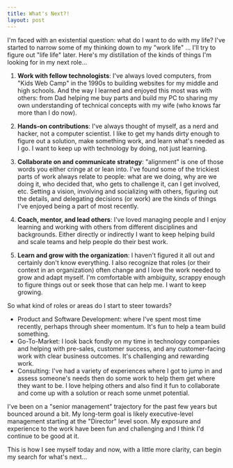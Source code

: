 ```yaml
---
title: What's Next?!
layout: post
---
```


I'm faced with an existential question: what do I want to do with my life? I've started to narrow some of my thinking down to my "work life" ... I'll try to figure out "life life" later. Here's my distillation of the kinds of things I'm looking for in my next role...

1. **Work with fellow technologists**: I've always loved computers, from "Kids Web Camp" in the 1990s to building websites for my middle and high schools. And the way I learned and enjoyed this most was with others: from Dad helping me buy parts and build my PC to sharing my own understanding of technical concepts with my wife (who knows far more than I do now).

2. **Hands-on contributions**: I've always thought of myself, as a nerd and hacker, not a computer scientist. I like to get my hands dirty enough to figure out a solution, make something work, and learn what's needed as I go. I want to keep up with technology by doing, not just learning.

3. **Collaborate on and communicate strategy**: "alignment" is one of those words you either cringe at or lean into. I've found some of the trickiest parts of work always relate to people: what are we doing, why are we doing it, who decided that, who gets to challenge it, can I get involved, etc. Setting a vision, involving and socializing with others, figuring out the details, and delegating decisions (or work) are the kinds of things I've enjoyed being a part of most recently.

4. **Coach, mentor, and lead others**: I've loved managing people and I enjoy learning and working with others from different disciplines and backgrounds. Either directly or indirectly I want to keep helping build and scale teams and help people do their best work.

5. **Learn and grow with the organization**: I haven't figured it all out and certainly don't know everything. I also recognize that roles (or their context in an organization) often change and I love the work needed to grow and adapt myself. I'm comfortable with ambiguity, scrappy enough to figure things out or seek those that can help me. I want to keep growing.


So what kind of roles or areas do I start to steer towards?

- Product and Software Development: where I've spent most time recently, perhaps through sheer momentum. It's fun to help a team build something.
- Go-To-Market: I look back fondly on my time in technology companies and helping with pre-sales, customer success, and any customer-facing work with clear business outcomes. It's challenging and rewarding work.
- Consulting: I've had a variety of experiences where I got to jump in and assess someone's needs then do some work to help them get where they want to be. I love helping others and also find it fun to collaborate and come up with a solution or reach some unmet potential.

I've been on a "senior management" trajectory for the past few years but bounced around a bit. My long-term goal is likely executive-level management starting at the "Director" level soon. My exposure and experience to the work have been fun and challenging and I think I'd continue to be good at it. 

This is how I see myself today and now, with a little more clarity, can begin my search for what's next...